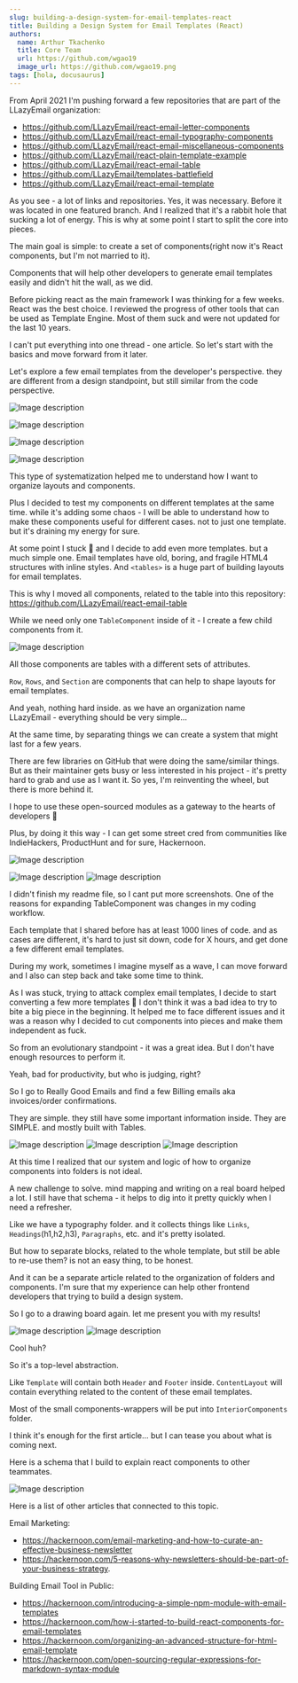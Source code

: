 ```yaml
---
slug: building-a-design-system-for-email-templates-react
title: Building a Design System for Email Templates (React)
authors:
  name: Arthur Tkachenko
  title: Core Team
  url: https://github.com/wgao19
  image_url: https://github.com/wgao19.png
tags: [hola, docusaurus]
---
```


From April 2021 I'm pushing forward a few repositories that are part of the LLazyEmail organization:

- https://github.com/LLazyEmail/react-email-letter-components
- https://github.com/LLazyEmail/react-email-typography-components
- https://github.com/LLazyEmail/react-email-miscellaneous-components
- https://github.com/LLazyEmail/react-plain-template-example
- https://github.com/LLazyEmail/react-email-table
- https://github.com/LLazyEmail/templates-battlefield
- https://github.com/LLazyEmail/react-email-template
  
As you see - a lot of links and repositories. Yes, it was necessary. Before it was located in one featured branch. And I realized that it's a rabbit hole that sucking a lot of energy. This is why at some point I start to split the core into pieces.
  
The main goal is simple: to create a set of components(right now it's React components, but I'm not married to it).
  
Components that will help other developers to generate email templates easily and didn't hit the wall, as we did.
  
Before picking react as the main framework I was thinking for a few weeks. React was the best choice. I reviewed the progress of other tools that can be used as Template Engine. Most of them suck and were not updated for the last 10 years.
  
I can't put everything into one thread - one article. So let's start with the basics and move forward from it later.
  
Let's explore a few email templates from the developer's perspective. they are different from a design standpoint, but still similar from the code perspective.

![Image description](https://dev-to-uploads.s3.amazonaws.com/uploads/articles/jv0i65as8yy524su0gcz.png)
 
![Image description](https://dev-to-uploads.s3.amazonaws.com/uploads/articles/22lyf4gyqkl4rumdui80.png)
 
  ![Image description](https://dev-to-uploads.s3.amazonaws.com/uploads/articles/mqtmvy6nyj7h3t7a5vrz.png)

![Image description](https://dev-to-uploads.s3.amazonaws.com/uploads/articles/ucohtrirwos67aj4r22f.png)
 
 
This type of systematization helped me to understand how I want to organize layouts and components.
  
Plus I decided to test my components on different templates at the same time. while it's adding some chaos - I will be able to understand how to make these components useful for different cases. not to just one template. but it's draining my energy for sure.
  
At some point I stuck 🙂 and I decide to add even more templates.
but a much simple one. Email templates have old, boring, and fragile HTML4 structures with inline styles. And `<tables>` is a huge part of building layouts for email templates.
  
This is why I moved all components, related to the table into this repository: https://github.com/LLazyEmail/react-email-table

While we need only one `TableComponent` inside of it - I create a few child components from it.

![Image description](https://dev-to-uploads.s3.amazonaws.com/uploads/articles/79462mdrhtaizl79urg0.png)
 
  
All those components are tables with a different sets of attributes.

`Row`, `Rows`, and `Section` are components that can help to shape layouts for email templates.
  
And yeah, nothing hard inside. as we have an organization name LLazyEmail - everything should be very simple…
  
At the same time, by separating things we can create a system that might last for a few years.
  
There are few libraries on GitHub that were doing the same/similar things. But as their maintainer gets busy or less interested in his project - it's pretty hard to grab and use as I want it. So yes, I'm reinventing the wheel, but there is more behind it.
  
I hope to use these open-sourced modules as a gateway to the hearts of developers 🙂

Plus, by doing it this way - I can get some street cred from communities like IndieHackers, ProductHunt and for sure, Hackernoon.

![Image description](https://dev-to-uploads.s3.amazonaws.com/uploads/articles/tri83p9hsv4h93v9m2wt.png)
 
![Image description](https://dev-to-uploads.s3.amazonaws.com/uploads/articles/7uzf3496obnns26mo1g0.png)
 ![Image description](https://dev-to-uploads.s3.amazonaws.com/uploads/articles/6vgze18wgubj3k7aq90s.png)
 
  
I didn't finish my readme file, so I cant put more screenshots.
  One of the reasons for expanding TableComponent was changes in my coding workflow.
  
Each template that I shared before has at least 1000 lines of code. and as cases are different, it's hard to just sit down, code for X hours, and get done a few different email templates.
  
During my work, sometimes I imagine myself as a wave, I can move forward and I also can step back and take some time to think.
  
As I was stuck, trying to attack complex email templates, I decide to start converting a few more templates 🙂 I don't think it was a bad idea to try to bite a big piece in the beginning. It helped me to face different issues and it was a reason why I decided to cut components into pieces and make them independent as fuck.
  
So from an evolutionary standpoint - it was a great idea. But I don't have enough resources to perform it.
  
Yeah, bad for productivity, but who is judging, right?
  
So I go to Really Good Emails and find a few Billing emails aka invoices/order confirmations.
  
They are simple. they still have some important information inside. They are SIMPLE. and mostly built with Tables.

![Image description](https://dev-to-uploads.s3.amazonaws.com/uploads/articles/gqlh6eoobg1m440lyyk5.png)
 ![Image description](https://dev-to-uploads.s3.amazonaws.com/uploads/articles/f6gqkk6x4q0ko704brl5.png)
 ![Image description](https://dev-to-uploads.s3.amazonaws.com/uploads/articles/o84kcmp1innidbnd7p2v.png)
 

  
At this time I realized that our system and logic of how to organize components into folders is not ideal.
  
A new challenge to solve. mind mapping and writing on a real board helped a lot. I still have that schema - it helps to dig into it pretty quickly when I need a refresher.
  
Like we have a typography folder. and it collects things like `Links`, `Headings`(h1,h2,h3), `Paragraphs`, etc. and it's pretty isolated.
  
But how to separate blocks, related to the whole template, but still be able to re-use them? is not an easy thing, to be honest.
  
And it can be a separate article related to the organization of folders and components. I'm sure that my experience can help other frontend developers that trying to build a design system.
  
So I go to a drawing board again. let me present you with my results! 

![Image description](https://dev-to-uploads.s3.amazonaws.com/uploads/articles/8gr38gka8ulphlf6rme7.png)
 ![Image description](https://dev-to-uploads.s3.amazonaws.com/uploads/articles/q66d1k6n3nes6bqz61nk.png)
 


Cool huh?
  
So it's a top-level abstraction.
  
Like `Template` will contain both `Header` and `Footer` inside.
`ContentLayout` will contain everything related to the content of these email templates.
  
Most of the small components-wrappers will be put into `InteriorComponents` folder.
  
I think it's enough for the first article...
but I can tease you about what is coming next.
 
Here is a schema that I build to explain react components to other teammates.

![Image description](https://dev-to-uploads.s3.amazonaws.com/uploads/articles/khpjx0uvxekoa1pd3o5b.png)
 


Here is a list of other articles that connected to this topic.
  
Email Marketing:

- https://hackernoon.com/email-marketing-and-how-to-curate-an-effective-business-newsletter
- https://hackernoon.com/5-reasons-why-newsletters-should-be-part-of-your-business-strategy.
  
Building Email Tool in Public:

- https://hackernoon.com/introducing-a-simple-npm-module-with-email-templates
- https://hackernoon.com/how-i-started-to-build-react-components-for-email-templates
- https://hackernoon.com/organizing-an-advanced-structure-for-html-email-template
- https://hackernoon.com/open-sourcing-regular-expressions-for-markdown-syntax-module


